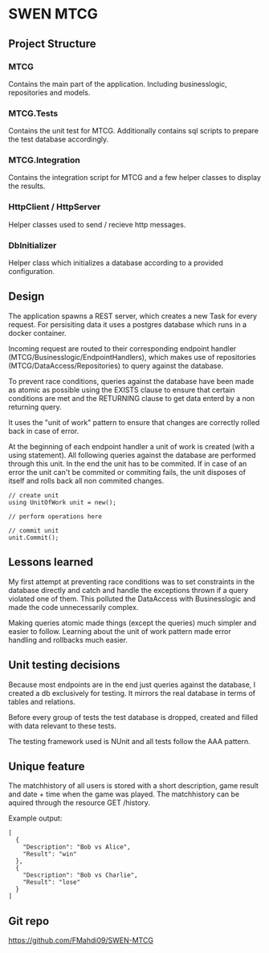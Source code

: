 # SWEN MTCG

## Project Structure

### MTCG

Contains the main part of the application.
Including businesslogic, repositories and models.

### MTCG.Tests

Contains the unit test for MTCG.
Additionally contains sql scripts to prepare the test database accordingly.

### MTCG.Integration

Contains the integration script for MTCG and a few helper classes to display the results.

### HttpClient / HttpServer

Helper classes used to send / recieve http messages.

### DbInitializer

Helper class which initializes a database according to a provided configuration.

## Design

The application spawns a REST server, which creates a new Task for every request. For persisiting data it uses a postgres database which runs in a docker container.

Incoming request are routed to their corresponding endpoint handler (MTCG/Businesslogic/EndpointHandlers), which makes use of repositories (MTCG/DataAccess/Repositories) to query against the database.

To prevent race conditions, queries against the database have been made as atomic as possible using the EXISTS clause to ensure that certain conditions are met and the RETURNING clause to get data enterd by a non returning query.

It uses the "unit of work" pattern to ensure that changes are correctly rolled back in case of error.

At the beginning of each endpoint handler a unit of work is created (with a using statement).
All following queries against the database are performed through this unit. 
In the end the unit has to be commited. 
If in case of an error the unit can't be commited or commiting fails, the unit disposes of itself and rolls back all non commited changes.

```
// create unit
using UnitOfWork unit = new();

// perform operations here

// commit unit
unit.Commit();
```

## Lessons learned

My first attempt at preventing race conditions was to set constraints in the database directly and catch and handle the exceptions thrown if a query violated one of them.
This polluted the DataAccess with Businesslogic and made the code unnecessarily complex.

Making queries atomic made things (except the queries) much simpler and easier to follow.
Learning about the unit of work pattern made error handling and rollbacks much easier.

## Unit testing decisions

Because most endpoints are in the end just queries against the database, I created a db exclusively for testing.
It mirrors the real database in terms of tables and relations.

Before every group of tests the test database is dropped, created and filled with data relevant to these tests.

The testing framework used is NUnit and all tests follow the AAA pattern.

## Unique feature

The matchhistory of all users is stored with a short description, game result and date + time when the game was played.
The matchhistory can be aquired through the resource GET /history.

Example output:

```
[
  {
    "Description": "Bob vs Alice",
    "Result": "win"
  },
  {
    "Description": "Bob vs Charlie",
    "Result": "lose"
  }
]
```

## Git repo

https://github.com/FMahdi09/SWEN-MTCG